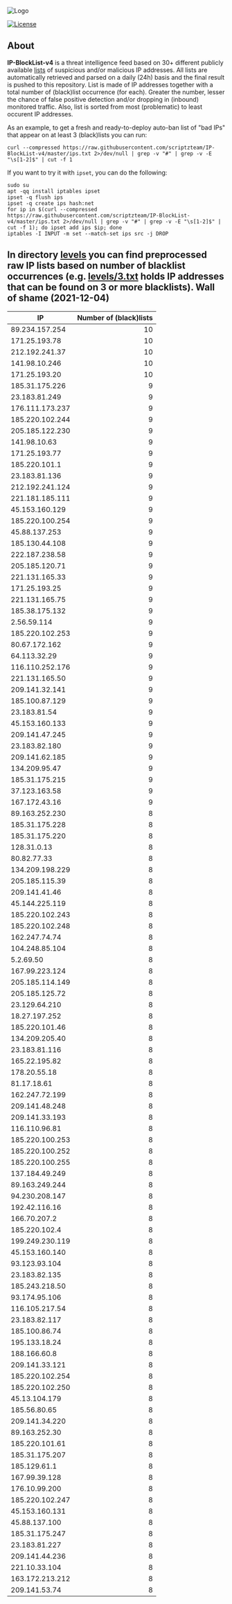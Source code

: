 ![Logo](https://i.imgur.com/PyKLAe7.png)

[![License](https://img.shields.io/badge/license-The_Unlicense-red.svg)](https://unlicense.org/)

About
----

**IP-BlockList-v4** is a threat intelligence feed based on 30+ different publicly available [lists](https://github.com/stamparm/maltrail) of suspicious and/or malicious IP addresses. All lists are automatically retrieved and parsed on a daily (24h) basis and the final result is pushed to this repository. List is made of IP addresses together with a total number of (black)list occurrence (for each). Greater the number, lesser the chance of false positive detection and/or dropping in (inbound) monitored traffic. Also, list is sorted from most (problematic) to least occurent IP addresses.

As an example, to get a fresh and ready-to-deploy auto-ban list of "bad IPs" that appear on at least 3 (black)lists you can run:

```
curl --compressed https://raw.githubusercontent.com/scriptzteam/IP-BlockList-v4/master/ips.txt 2>/dev/null | grep -v "#" | grep -v -E "\s[1-2]$" | cut -f 1
```

If you want to try it with `ipset`, you can do the following:

```
sudo su
apt -qq install iptables ipset
ipset -q flush ips
ipset -q create ips hash:net
for ip in $(curl --compressed https://raw.githubusercontent.com/scriptzteam/IP-BlockList-v4/master/ips.txt 2>/dev/null | grep -v "#" | grep -v -E "\s[1-2]$" | cut -f 1); do ipset add ips $ip; done
iptables -I INPUT -m set --match-set ips src -j DROP
```

In directory [levels](levels) you can find preprocessed raw IP lists based on number of blacklist occurrences (e.g. [levels/3.txt](levels/3.txt) holds IP addresses that can be found on 3 or more blacklists).
Wall of shame (2021-12-04)
----

|IP|Number of (black)lists|
|---|--:|
89.234.157.254|10
171.25.193.78|10
212.192.241.37|10
141.98.10.246|10
171.25.193.20|10
185.31.175.226|9
23.183.81.249|9
176.111.173.237|9
185.220.102.244|9
205.185.122.230|9
141.98.10.63|9
171.25.193.77|9
185.220.101.1|9
23.183.81.136|9
212.192.241.124|9
221.181.185.111|9
45.153.160.129|9
185.220.100.254|9
45.88.137.253|9
185.130.44.108|9
222.187.238.58|9
205.185.120.71|9
221.131.165.33|9
171.25.193.25|9
221.131.165.75|9
185.38.175.132|9
2.56.59.114|9
185.220.102.253|9
80.67.172.162|9
64.113.32.29|9
116.110.252.176|9
221.131.165.50|9
209.141.32.141|9
185.100.87.129|9
23.183.81.54|9
45.153.160.133|9
209.141.47.245|9
23.183.82.180|9
209.141.62.185|9
134.209.95.47|9
185.31.175.215|9
37.123.163.58|9
167.172.43.16|9
89.163.252.230|8
185.31.175.228|8
185.31.175.220|8
128.31.0.13|8
80.82.77.33|8
134.209.198.229|8
205.185.115.39|8
209.141.41.46|8
45.144.225.119|8
185.220.102.243|8
185.220.102.248|8
162.247.74.74|8
104.248.85.104|8
5.2.69.50|8
167.99.223.124|8
205.185.114.149|8
205.185.125.72|8
23.129.64.210|8
18.27.197.252|8
185.220.101.46|8
134.209.205.40|8
23.183.81.116|8
165.22.195.82|8
178.20.55.18|8
81.17.18.61|8
162.247.72.199|8
209.141.48.248|8
209.141.33.193|8
116.110.96.81|8
185.220.100.253|8
185.220.100.252|8
185.220.100.255|8
137.184.49.249|8
89.163.249.244|8
94.230.208.147|8
192.42.116.16|8
166.70.207.2|8
185.220.102.4|8
199.249.230.119|8
45.153.160.140|8
93.123.93.104|8
23.183.82.135|8
185.243.218.50|8
93.174.95.106|8
116.105.217.54|8
23.183.82.117|8
185.100.86.74|8
195.133.18.24|8
188.166.60.8|8
209.141.33.121|8
185.220.102.254|8
185.220.102.250|8
45.13.104.179|8
185.56.80.65|8
209.141.34.220|8
89.163.252.30|8
185.220.101.61|8
185.31.175.207|8
185.129.61.1|8
167.99.39.128|8
176.10.99.200|8
185.220.102.247|8
45.153.160.131|8
45.88.137.100|8
185.31.175.247|8
23.183.81.227|8
209.141.44.236|8
221.10.33.104|8
163.172.213.212|8
209.141.53.74|8
